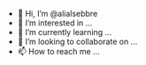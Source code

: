 - 👋 Hi, I’m @alialsebbre
- 👀 I’m interested in ...
- 🌱 I’m currently learning ...
- 💞️ I’m looking to collaborate on ...
- 📫 How to reach me ...

<!---
alialsebbre/alialsebbre is a ✨ special ✨ repository because its `README.md` (this file) appears on your GitHub profile.
You can click the Preview link to take a look at your changes.
--->
